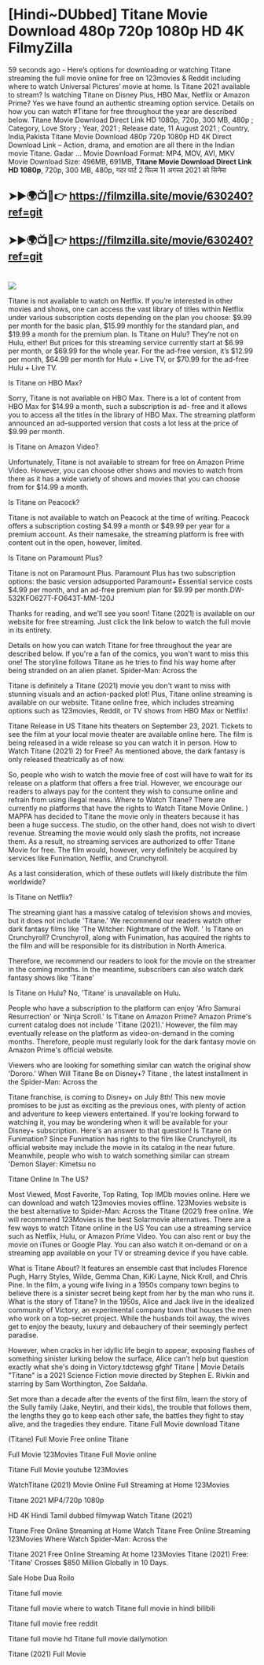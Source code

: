 # [Hindi~DUbbed] Titane Movie Download 480p 720p 1080p HD 4K FilmyZilla


59 seconds ago - Here’s options for downloading or watching Titane streaming the full movie online for free on 123movies & Reddit including where to watch Universal Pictures’ movie at home. Is Titane 2021 available to stream? Is watching Titane on Disney Plus, HBO Max, Netflix or Amazon Prime? Yes we have found an authentic streaming option service. Details on how you can watch #Titane for free throughout the year are described below. Titane Movie Download Direct Link HD 1080p, 720p, 300 MB, 480p ; Category, Love Story ; Year, 2021 ; Release date, 11 August 2021 ; Country, India,Pakista Titane Movie Download 480p 720p 1080p HD 4K Direct Download Link – Action, drama, and emotion are all there in the Indian movie Titane. Gadar ...
Movie Download Format: MP4, MOV, AVI, MKV
Movie Download Size: 496MB, 691MB, **Titane Movie Download Direct Link HD 1080p**, 720p, 300 MB, 480p, गदर पार्ट 2 फिल्म 11 अगस्त 2021 को सिनेमा

## ➤►🌍📺📱👉   https://filmzilla.site/movie/630240?ref=git

## ➤►🌍📺📱👉   https://filmzilla.site/movie/630240?ref=git

#

<img src="https://image.tmdb.org/t/p/w780//zEddiBK6yZNUGVnmBJzmnYcEWiR.jpg" />

Titane is not available to watch on Netflix. If you’re interested in other movies and shows, one can access the vast library of titles within Netflix under various subscription costs depending on the plan you choose: $9.99 per month for the basic plan, $15.99 monthly for the standard plan, and $19.99 a month for the premium plan. Is Titane on Hulu? They’re not on Hulu, either! But prices for this streaming service currently start at $6.99 per month, or $69.99 for the whole year. For the ad-free version, it’s $12.99 per month, $64.99 per month for Hulu + Live TV, or $70.99 for the ad-free Hulu + Live TV.

Is Titane on HBO Max?

Sorry, Titane is not available on HBO Max. There is a lot of content from HBO Max for $14.99 a month, such a subscription is ad- free and it allows you to access all the titles in the library of HBO Max. The streaming platform announced an ad-supported version that costs a lot less at the price of $9.99 per month.

Is Titane on Amazon Video?

Unfortunately, Titane is not available to stream for free on Amazon Prime Video. However, you can choose other shows and movies to watch from there as it has a wide variety of shows and movies that you can choose from for $14.99 a month.

Is Titane on Peacock?

Titane is not available to watch on Peacock at the time of writing. Peacock offers a subscription costing $4.99 a month or $49.99 per year for a premium account. As their namesake, the streaming platform is free with content out in the open, however, limited.

Is Titane on Paramount Plus?

Titane is not on Paramount Plus. Paramount Plus has two subscription options: the basic version adsupported Paramount+ Essential service costs $4.99 per month, and an ad-free premium plan for $9.99 per month.DW-532KFO627T-FO643T-MM-120J

Thanks for reading, and we'll see you soon! Titane (2021) is available on our website for free streaming. Just click the link below to watch the full movie in its entirety.

Details on how you can watch Titane for free throughout the year are described below. If you're a fan of the comics, you won't want to miss this one! The storyline follows Titane as he tries to find his way home after being stranded on an alien planet. Spider-Man: Across the

Titane is definitely a Titane (2021) movie you don't want to miss with stunning visuals and an action-packed plot! Plus, Titane online streaming is available on our website. Titane online free, which includes streaming options such as 123movies, Reddit, or TV shows from HBO Max or Netflix!

Titane Release in US Titane hits theaters on September 23, 2021. Tickets to see the film at your local movie theater are available online here. The film is being released in a wide release so you can watch it in person. How to Watch Titane (2021) 2) for Free? As mentioned above, the dark fantasy is only released theatrically as of now.

So, people who wish to watch the movie free of cost will have to wait for its release on a platform that offers a free trial. However, we encourage our readers to always pay for the content they wish to consume online and refrain from using illegal means. Where to Watch Titane? There are currently no platforms that have the rights to Watch Titane Movie Online. ) MAPPA has decided to Titane the movie only in theaters because it has been a huge success. The studio, on the other hand, does not wish to divert revenue. Streaming the movie would only slash the profits, not increase them. As a result, no streaming services are authorized to offer Titane Movie for free. The film would, however, very definitely be acquired by services like Funimation, Netflix, and Crunchyroll.

As a last consideration, which of these outlets will likely distribute the film worldwide?

Is Titane on Netflix?

The streaming giant has a massive catalog of television shows and movies, but it does not include 'Titane.' We recommend our readers watch other dark fantasy films like 'The Witcher: Nightmare of the Wolf. ' Is Titane on Crunchyroll? Crunchyroll, along with Funimation, has acquired the rights to the film and will be responsible for its distribution in North America.

Therefore, we recommend our readers to look for the movie on the streamer in the coming months. In the meantime, subscribers can also watch dark fantasy shows like 'Titane'

Is Titane on Hulu? No, 'Titane' is unavailable on Hulu.

People who have a subscription to the platform can enjoy 'Afro Samurai Resurrection' or 'Ninja Scroll.' Is Titane on Amazon Prime? Amazon Prime's current catalog does not include 'Titane (2021).' However, the film may eventually release on the platform as video-on-demand in the coming months. Therefore, people must regularly look for the dark fantasy movie on Amazon Prime's official website.

Viewers who are looking for something similar can watch the original show 'Dororo.' When Will Titane Be on Disney+? Titane , the latest installment in the Spider-Man: Across the

Titane franchise, is coming to Disney+ on July 8th! This new movie promises to be just as exciting as the previous ones, with plenty of action and adventure to keep viewers entertained. If you're looking forward to watching it, you may be wondering when it will be available for your Disney+ subscription. Here's an answer to that question! Is Titane on Funimation? Since Funimation has rights to the film like Crunchyroll, its official website may include the movie in its catalog in the near future. Meanwhile, people who wish to watch something similar can stream 'Demon Slayer: Kimetsu no

Titane Online In The US?

Most Viewed, Most Favorite, Top Rating, Top IMDb movies online. Here we can download and watch 123movies movies offline. 123Movies website is the best alternative to Spider-Man: Across the Titane (2021) free online. We will recommend 123Movies is the best Solarmovie alternatives. There are a few ways to watch Titane online in the US You can use a streaming service such as Netflix, Hulu, or Amazon Prime Video. You can also rent or buy the movie on iTunes or Google Play. You can also watch it on-demand or on a streaming app available on your TV or streaming device if you have cable.

What is Titane About? It features an ensemble cast that includes Florence Pugh, Harry Styles, Wilde, Gemma Chan, KiKi Layne, Nick Kroll, and Chris Pine. In the film, a young wife living in a 1950s company town begins to believe there is a sinister secret being kept from her by the man who runs it. What is the story of Titane? In the 1950s, Alice and Jack live in the idealized community of Victory, an experimental company town that houses the men who work on a top-secret project. While the husbands toil away, the wives get to enjoy the beauty, luxury and debauchery of their seemingly perfect paradise.

However, when cracks in her idyllic life begin to appear, exposing flashes of something sinister lurking below the surface, Alice can't help but question exactly what she's doing in Victory.tdctewsg gfghf Titane | Movie Details "Titane" is a 2021 Science Fiction movie directed by Stephen E. Rivkin and starring by Sam Worthington, Zoe Saldaña.

Set more than a decade after the events of the first film, learn the story of the Sully family (Jake, Neytiri, and their kids), the trouble that follows them, the lengths they go to keep each other safe, the battles they fight to stay alive, and the tragedies they endure. Titane Full Movie download Titane

(Titane) Full Movie Free online Titane

Full Movie 123Movies Titane Full Movie online

Titane Full Movie youtube 123Movies

WatchTitane (2021) Movie Online Full Streaming at Home 123Movies

Titane 2021 MP4/720p 1080p

HD 4K Hindi Tamil dubbed filmywap Watch Titane (2021)

Titane Free Online Streaming at Home Watch Titane Free Online Streaming 123Movies Where Watch Spider-Man: Across the

Titane 2021 Free Online Streaming At home 123Movies Titane (2021) Free: 'Titane' Crosses $850 Million Globally in 10 Days.

Sale Hobe Dua Roilo

Titane full movie

Titane full movie where to watch Titane full movie in hindi bilibili

Titane full movie free reddit

Titane full movie hd Titane full movie dailymotion

Titane (2021) Full Movie